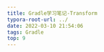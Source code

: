 ```yaml
---
title: Gradle学习笔记-Transform
typora-root-url: ../
date: 2022-03-10 21:54:06
tags: Gradle
top: 9
---
```

